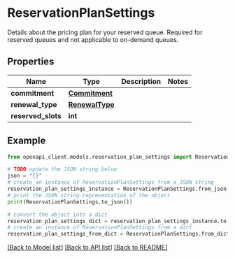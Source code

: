# ReservationPlanSettings

Details about the pricing plan for your reserved queue. Required for reserved queues and not applicable to on-demand queues.

## Properties

Name | Type | Description | Notes
------------ | ------------- | ------------- | -------------
**commitment** | [**Commitment**](Commitment.md) |  | 
**renewal_type** | [**RenewalType**](RenewalType.md) |  | 
**reserved_slots** | **int** |  | 

## Example

```python
from openapi_client.models.reservation_plan_settings import ReservationPlanSettings

# TODO update the JSON string below
json = "{}"
# create an instance of ReservationPlanSettings from a JSON string
reservation_plan_settings_instance = ReservationPlanSettings.from_json(json)
# print the JSON string representation of the object
print(ReservationPlanSettings.to_json())

# convert the object into a dict
reservation_plan_settings_dict = reservation_plan_settings_instance.to_dict()
# create an instance of ReservationPlanSettings from a dict
reservation_plan_settings_from_dict = ReservationPlanSettings.from_dict(reservation_plan_settings_dict)
```
[[Back to Model list]](../README.md#documentation-for-models) [[Back to API list]](../README.md#documentation-for-api-endpoints) [[Back to README]](../README.md)


